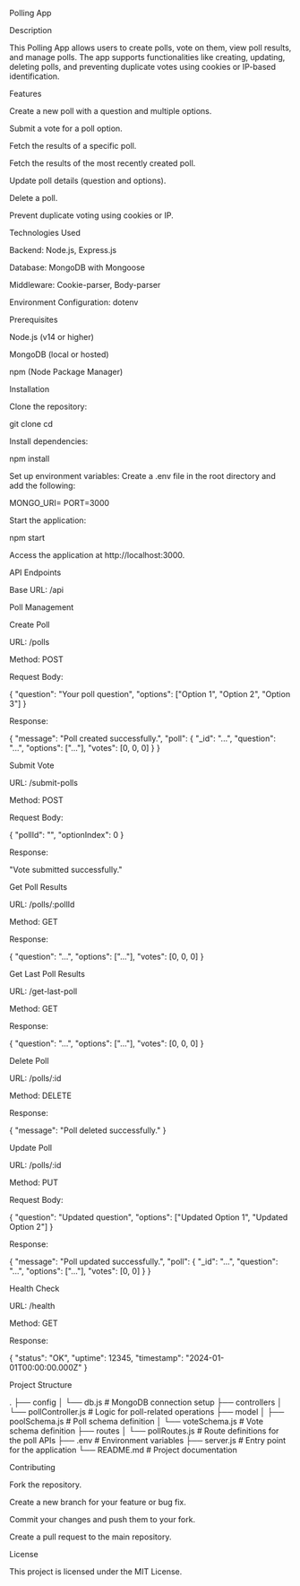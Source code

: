 Polling App

Description

This Polling App allows users to create polls, vote on them, view poll results, and manage polls. The app supports functionalities like creating, updating, deleting polls, and preventing duplicate votes using cookies or IP-based identification.

Features

Create a new poll with a question and multiple options.

Submit a vote for a poll option.

Fetch the results of a specific poll.

Fetch the results of the most recently created poll.

Update poll details (question and options).

Delete a poll.

Prevent duplicate voting using cookies or IP.

Technologies Used

Backend: Node.js, Express.js

Database: MongoDB with Mongoose

Middleware: Cookie-parser, Body-parser

Environment Configuration: dotenv

Prerequisites

Node.js (v14 or higher)

MongoDB (local or hosted)

npm (Node Package Manager)

Installation

Clone the repository:

git clone <repository-url>
cd <repository-directory>

Install dependencies:

npm install

Set up environment variables:
Create a .env file in the root directory and add the following:

MONGO_URI=<your-mongodb-connection-string>
PORT=3000

Start the application:

npm start

Access the application at http://localhost:3000.

API Endpoints

Base URL: /api

Poll Management

Create Poll

URL: /polls

Method: POST

Request Body:

{
  "question": "Your poll question",
  "options": ["Option 1", "Option 2", "Option 3"]
}

Response:

{
  "message": "Poll created successfully.",
  "poll": {
    "_id": "...",
    "question": "...",
    "options": ["..."],
    "votes": [0, 0, 0]
  }
}

Submit Vote

URL: /submit-polls

Method: POST

Request Body:

{
  "pollId": "<poll-id>",
  "optionIndex": 0
}

Response:

"Vote submitted successfully."

Get Poll Results

URL: /polls/:pollId

Method: GET

Response:

{
  "question": "...",
  "options": ["..."],
  "votes": [0, 0, 0]
}

Get Last Poll Results

URL: /get-last-poll

Method: GET

Response:

{
  "question": "...",
  "options": ["..."],
  "votes": [0, 0, 0]
}

Delete Poll

URL: /polls/:id

Method: DELETE

Response:

{
  "message": "Poll deleted successfully."
}

Update Poll

URL: /polls/:id

Method: PUT

Request Body:

{
  "question": "Updated question",
  "options": ["Updated Option 1", "Updated Option 2"]
}

Response:

{
  "message": "Poll updated successfully.",
  "poll": {
    "_id": "...",
    "question": "...",
    "options": ["..."],
    "votes": [0, 0]
  }
}

Health Check

URL: /health

Method: GET

Response:

{
  "status": "OK",
  "uptime": 12345,
  "timestamp": "2024-01-01T00:00:00.000Z"
}

Project Structure

.
├── config
│   └── db.js          # MongoDB connection setup
├── controllers
│   └── pollController.js # Logic for poll-related operations
├── model
│   ├── poolSchema.js  # Poll schema definition
│   └── voteSchema.js  # Vote schema definition
├── routes
│   └── pollRoutes.js  # Route definitions for the poll APIs
├── .env               # Environment variables
├── server.js          # Entry point for the application
└── README.md          # Project documentation

Contributing

Fork the repository.

Create a new branch for your feature or bug fix.

Commit your changes and push them to your fork.

Create a pull request to the main repository.

License

This project is licensed under the MIT License.

